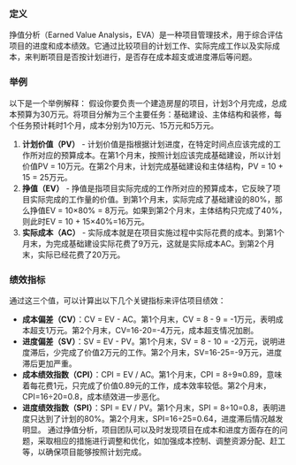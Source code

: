 ### 定义
挣值分析（Earned Value Analysis，EVA）是一种项目管理技术，用于综合评估项目的进度和成本绩效。它通过比较项目的计划工作、实际完成工作以及实际成本，来判断项目是否按计划进行，是否存在成本超支或进度滞后等问题。
### 举例
以下是一个举例解释： 假设你要负责一个建造房屋的项目，计划3个月完成，总成本预算为30万元。将项目分解为三个主要任务：基础建设、主体结构和装修，每个任务预计耗时1个月，成本分别为10万元、15万元和5万元。 
1. **计划价值（PV）** - 计划价值是指根据计划进度，在特定时间点应该完成的工作所对应的预算成本。在第1个月末，按照计划应该完成基础建设，所以计划价值PV = 10万元。在第2个月末，计划完成基础建设和主体结构，PV = 10 + 15 = 25万元。
2. **挣值（EV）** - 挣值是指项目实际完成的工作所对应的预算成本，它反映了项目实际完成的工作量的价值。到第1个月末，实际完成了基础建设的80%，那么挣值EV = 10×80% = 8万元。如果到第2个月末，主体结构只完成了40%，则此时EV = 10 + 15×40%=16万元。 
3. **实际成本（AC）** - 实际成本就是在项目实施过程中实际花费的成本。到第1个月末，为完成基础建设实际花费了9万元，这就是实际成本AC。到第2个月末，实际已经花费了20万元。
### 绩效指标
通过这三个值，可以计算出以下几个关键指标来评估项目绩效：
- **成本偏差（CV）**：CV = EV - AC。第1个月末，CV = 8 - 9 = -1万元，表明成本超支1万元。第2个月末，CV=16-20=-4万元，成本超支情况加剧。 
- **进度偏差（SV）**：SV = EV - PV。第1个月末，SV = 8 - 10 = -2万元，说明进度滞后，少完成了价值2万元的工作。第2个月末，SV=16-25=-9万元，进度滞后更加严重。 
- **成本绩效指数（CPI）**：CPI = EV / AC。第1个月末，CPI = 8÷9≈0.89，意味着每花费1元，只完成了价值0.89元的工作，成本效率较低。第2个月末，CPI=16÷20=0.8，成本绩效进一步恶化。
- **进度绩效指数（SPI）**：SPI = EV / PV。第1个月末，SPI = 8÷10=0.8，表明进度只达到了计划的80%。第2个月末，SPI=16÷25=0.64，进度滞后情况越发明显。 
通过挣值分析，项目团队可以及时发现项目在成本和进度方面存在的问题，采取相应的措施进行调整和优化，如加强成本控制、调整资源分配、赶工等，以确保项目能够按照计划完成。